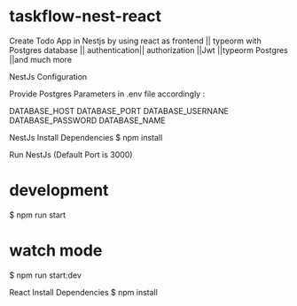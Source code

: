 # taskflow-nest-react
Create Todo App in  Nestjs by using react as frontend || typeorm with Postgres database || authentication|| authorization ||Jwt ||typeorm Postgres ||and much more

NestJs Configuration

Provide Postgres Parameters
in .env file accordingly :

DATABASE_HOST
DATABASE_PORT
DATABASE_USERNANE
DATABASE_PASSWORD
DATABASE_NAME

NestJs Install Dependencies
$ npm install

Run NestJs (Default Port is 3000)
# development
$ npm run start

# watch mode
$ npm run start:dev

React Install Dependencies
$ npm install